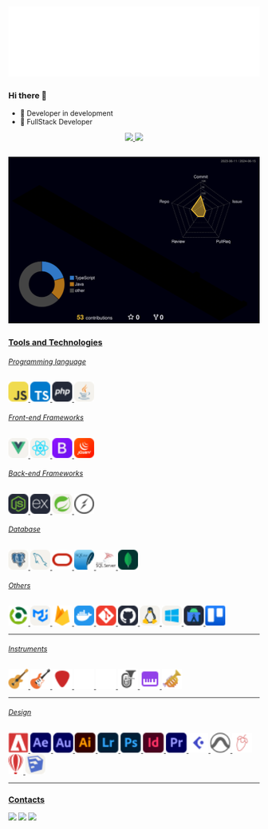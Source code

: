 ## ![Profile Contrib](./hello.svg)
### Hi there 👋

- 🚀  Developer in development
- 🎯  FullStack Developer
<div align="center">
<a href="https://github.com/cristofermorera">
<img height="150em" src="https://github-readme-stats.vercel.app/api/top-langs/?username=cristofermorera&layout=compact&langs_count=7&theme=dracula"/>
<img height="150em" src="https://github-readme-stats.vercel.app/api?username=cristofermorera&show_icons=true&theme=dracula&include_all_commits=true&count_private=true"/>
</div>

## ![Profile Contrib](./profile-3d-contrib/profile-night-rainbow.svg)

### Tools and Technologies

###### Programming language

<p>
<img title="JavaScript" alt="JavaScript" height="40px" src="./icons/javascript.svg" />
<img title="TypeScript" alt="TypeScript" height="40px" src="./icons/typescript.svg" />
<img title="PHP" alt="PHP" height="40px" src="./icons/php.svg" />
<img title="Java" alt="Java" height="40px" src="./icons/java.svg" />
</p>

###### Front-end Frameworks
<p>
<img title="VueJS" alt="VueJS" height="40px" src="./icons/vuejs.svg" />
<img title="React" alt="React" height="40px" src="./icons/react.svg" />
<img title="Bootstrap" alt="Bootstrap" height="40px" src="./icons/bootstrap.svg" />
<img title="JQuery" alt="JQuery" height="40px" src="./icons/jquery.svg" />
</p>

###### Back-end Frameworks
<p>
<img title="NodeJS" alt="NodeJS" height="40px" src="./icons/nodejs.svg" />
<img title="Express" alt="Express" height="40px"  src="./icons/express.svg" />
<img title="SpringBoot" alt="SpringBoot" height="40px" src="./icons/springboot.svg" />
<img title="Socket.io" alt="Socket.io" height="40px" src="./icons/socket.svg" />
</p>

###### Database
<p>
<img title="PostgreSQL" alt="PostgreSQL" height="40px" src="./icons/postgres.svg" />
<img title="Mysql" alt="Mysql" height="40px"  src="./icons/mysql.svg" />
<img title="Oracle DB" alt="Oracle DB" height="40px"  src="./icons/oracle.svg" />
<img title="SQLite" alt="SQLite" height="40px"  src="./icons/sqlite.svg" />
<img sqlite="SQLServer" alt="SQLServer" height="40px"  src="./icons/sqlserver.svg" />
<img title="MongoDB" alt="MongoDB" height="40px"  src="./icons/mongodb.svg" />
</p>

###### Others
<p>
<img title="Gradle" alt="Gradle" height="40px"  src="./icons/gradle.svg" />
<img title="MaterialUI" alt="MaterialUI" height="40px"  src="./icons/materialui.svg" />
<img title="Firebase" alt="Firebase" height="40px"  src="./icons/firebase.svg" />
<img title="Docker" alt="Docker" height="40px"  src="./icons/docker.svg" />
<img title="Git" alt="Git" height="40px"  src="./icons/git.svg" />
<img title="GitHub" alt="GitHub" height="40px"  src="./icons/github.svg" />
<img title="Linux" alt="Linux" height="40px" src="./icons/linux.svg" />
<img title="Windows" alt="Windows" height="40px"  src="./icons/windows.svg" />
<img title="Android" alt="Android" height="40px"  src="./icons/android.svg" />
<img title="Trello" alt="Trello" height="40px"  src="./icons/trello.svg" />
</p>

<hr/>

###### Instruments
<p>
<img title="Violão" alt="Violão" height="40px"  src="./icons/music/violao.svg" />
<img title="Guitarra" alt="Guitarra" height="40px"  src="./icons/music/guitar.svg" />
<img title="Viola" alt="viola" height="40px"  src="./icons/music/viola.svg" />
<img title="Voice" alt="voice" height="40px"  src="./icons/music/voice.svg" />
<img title="Piano" alt="piano" height="40px"  src="./icons/music/piano.svg" />
<img title="Tuba" alt="Tuba" height="40px"  src="./icons/music/tuba.svg" />
<img title="Teclado" alt="Teclado" height="40px" src="./icons/music/teclado.svg" />
<img title="Trompete" alt="trompete" height="40px"  src="./icons/music/trompete.svg" />
</p>

<hr/>

###### Design
<p>
<img title="Acrobat" alt="Acrobat" height="40px"  src="./icons/design/acrobat.svg" />
<img title="AfterEffects" alt="AfterEffects" height="40px"  src="./icons/design/aftereffects.svg" />
<img title="Audition" alt="Audition" height="40px"  src="./icons/design/audition.svg" />
<img title="Illustrator" alt="Illustrator" height="40px"  src="./icons/design/illustrator.svg" />
<img title="Lightroom" alt="Lightroom" height="40px"  src="./icons/design/lightroom.svg" />
<img title="Photoshop" alt="Photoshop" height="40px"  src="./icons/design/photoshop.svg" />
<img title="InDesign" alt="InDesign" height="40px"  src="./icons/design/indesign.svg" />
<img title="Premier" alt="Premier" height="40px" src="./icons/design/premier.svg" />
<img title="Cubase" alt="Cubase" height="40px"  src="./icons/design/cubase.svg" />
<img title="Protools" alt="Protools" height="40px"  src="./icons/design/protools.svg" />
<img title="FLStudio" alt="FLStudio" height="40px"  src="./icons/design/flstudio.svg" />
<img title="CorelDraw" alt="CorelDraw" height="40px"  src="./icons/design/coreldraw.svg" />
<img title="SketchUp" alt="SketchUp" height="40px"  src="./icons/design/sketchup.svg" />
</p>

<hr/>

### Contacts
<div>

<a href="https://instagram.com/cristofermorera" target="_blank"><img src="https://img.shields.io/badge/-Instagram-%23E4405F?style=for-the-badge&logo=instagram&logoColor=white" target="_blank"></a>
<a href = "mailto:cristofermoreradev@gmail.com"><img src="https://img.shields.io/badge/Gmail-D14836?style=for-the-badge&logo=gmail&logoColor=white" target="_blank"></a>
<a href="https://www.linkedin.com/in/cristofermorera/" target="_blank"><img src="https://img.shields.io/badge/-LinkedIn-%230077B5?style=for-the-badge&logo=linkedin&logoColor=white" target="_blank"></a>   
</div>
